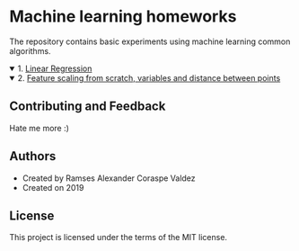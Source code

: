 # Machine learning homeworks
The repository contains basic experiments using machine learning common algorithms.
<details open>   
<summary> 1. <a href="https://wittline.github.io/MachineLearning/Linear%20Regression/Pages/Linear_regression.html">Linear Regression</a></summary>
   
</details>

<details open>   
<summary> 2. <a href="https://wittline.github.io/MachineLearning/Feature%20scaling/Pages/Feature_scaling.html">Feature scaling from scratch, variables and distance between points</a></summary>
   
</details>


## Contributing and Feedback
Hate me more :)

## Authors
- Created by Ramses Alexander Coraspe Valdez
- Created on 2019

## License
This project is licensed under the terms of the MIT license.
